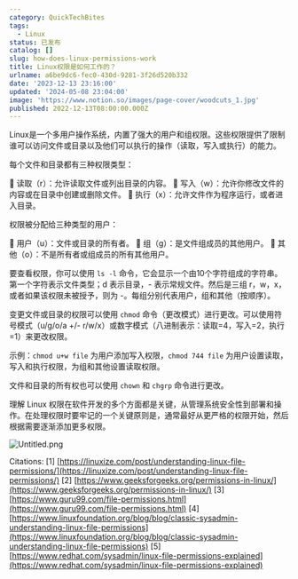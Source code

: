 ```yaml
---
category: QuickTechBites
tags:
  - Linux
status: 已发布
catalog: []
slug: how-does-linux-permissions-work
title: Linux权限是如何工作的？
urlname: a6be9dc6-fec0-430d-9281-3f26d520b332
date: '2023-12-13 23:16:00'
updated: '2024-05-08 23:04:00'
image: 'https://www.notion.so/images/page-cover/woodcuts_1.jpg'
published: 2022-12-13T08:00:00.000Z
---
```


Linux是一个多用户操作系统，内置了强大的用户和组权限。这些权限提供了限制谁可以访问文件或目录以及他们可以执行的操作（读取，写入或执行）的能力。


每个文件和目录都有三种权限类型：


🔸 读取（r）：允许读取文件或列出目录的内容。
🔸 写入（w）：允许你修改文件的内容或在目录中创建或删除文件。
🔸 执行（x）：允许文件作为程序运行，或者进入目录。


权限被分配给三种类型的用户：


🔸 用户（u）：文件或目录的所有者。
🔸 组（g）：是文件组成员的其他用户。
🔸 其他（o）：不是所有者或组成员的所有其他用户。


要查看权限，你可以使用 `ls -l` 命令，它会显示一个由10个字符组成的字符串。第一个字符表示文件类型；d 表示目录，- 表示常规文件。然后是三组 r，w，x，或者如果该权限未被授予，则为 -。每组分别代表用户，组和其他（按顺序）。


变更文件或目录的权限可以使用 `chmod` 命令（更改模式）进行更改。可以使用符号模式（u/g/o/a +/- r/w/x）或数字模式（八进制表示：读取=4，写入=2，执行=1）来更改权限。


示例：`chmod u+w file` 为用户添加写入权限，`chmod 744 file` 为用户设置读取，写入和执行权限，为组和其他设置读取权限。


文件和目录的所有权也可以使用 `chown` 和 `chgrp` 命令进行更改。


理解 Linux 权限在软件开发的多个方面都是关键，从管理系统安全性到部署和操作。在处理权限时要牢记的一个关键原则是，通常最好从更严格的权限开始，然后根据需要逐渐添加更多权限。


![Untitled.png](https://prod-files-secure.s3.us-west-2.amazonaws.com/5d24fe63-e567-4804-86f9-9fdc62e13082/332b89ee-9c33-4950-8a69-32c3d1ff2c69/Untitled.png?X-Amz-Algorithm=AWS4-HMAC-SHA256&X-Amz-Content-Sha256=UNSIGNED-PAYLOAD&X-Amz-Credential=ASIAZI2LB466QGL4S6UV%2F20250308%2Fus-west-2%2Fs3%2Faws4_request&X-Amz-Date=20250308T053304Z&X-Amz-Expires=3600&X-Amz-Security-Token=IQoJb3JpZ2luX2VjEA0aCXVzLXdlc3QtMiJHMEUCIHlgYSUcBWHxzK9dgioDjHAczwkm1rNRXRLxzVuUJGuNAiEAq14C3WC7hkm4hlDcwLRveSpIZsiG1f5k1pajyXmxvw0q%2FwMIVhAAGgw2Mzc0MjMxODM4MDUiDKJ1asGFSDy2ZNnseyrcAwgbeUPdhKtPTrFHBzm9jdvOR2%2Bnnz8GYsN5xqB74vO53n%2Bu%2BqkXynlqIbsVnJ24QOblOWAlGZEOGJ9UUsUbRFgcWd8MBxRscxffw%2BK0pvIXGboem39GiulWTm8ImhgKtjNYDjXPW%2FYp1d4T8f9e82Bto7WTtUfFInWEIujlSt%2BdCHVB5z9A4acWlfubfHSZGeKdBwi3TbdKbqUw7TrSXv41is7bYp13Yp7PdgPhMr4Rqxf1AMSYJY4HteJS%2FGiYg69mA2j1rF6qIWe2M0qrA4apv0RFwTta%2BHshSD5N6777N2Df03EILOewYn0eQvGkatkXFzrJtwMlKjH5yuggv79Hqkl9VIp3Pd5CZ3FtHDAWsHtRGyzww1zX7bZK8lO3I%2F36elPoRYIQAaCCR5o%2Ff1cu5DVeH9M3sgSHVRyflfm44Bl22sy%2BdaBpobLBXePgGtd%2BoQfqkMOHALmM3ckaNrwj6VocDmD3V%2FPgtI%2B%2FYiSLgY4vA%2BgwtNS2dkK60JuSKf8EfK7R4Md3w7YpVhUTshmkDerZRygfnKHJlzFZvk2Gqs1k8oBWkIDEejizQSkFiCo67TqEqJuSuLN4v6TX%2BZ9dSAkc8OOEuTqRq6%2FBngMBelUkS5sPU5kWhrkhMPibr74GOqUByDBl9ScGHrGJvjHsMvg1eVWGqHpiilLavDq2Ylqg0n4%2BxyGDrOV9b3UsPRZbzBf%2FwRuUvfThUljbpjwUfjDS7DK9TY5sJDpBCV11y6ZIl%2ButQ%2B%2FSlEbCfWe2EV0BGA51j1QjWQtNRLpcqo13eqgck29VfCSvXdhwE7gB9KIKFWW7inACXv%2BTDJ9GkvoQFQZ9vb00tY%2FMQJuAdYP%2BXcF3zeniuGbB&X-Amz-Signature=272820daa5ecf3ed344024260c9b4859724f789add4426a4f9683307dc63666d&X-Amz-SignedHeaders=host&x-id=GetObject)


Citations:
[1] [https://linuxize.com/post/understanding-linux-file-permissions/](https://linuxize.com/post/understanding-linux-file-permissions/)
[2] [https://www.geeksforgeeks.org/permissions-in-linux/](https://www.geeksforgeeks.org/permissions-in-linux/)
[3] [https://www.guru99.com/file-permissions.html](https://www.guru99.com/file-permissions.html)
[4] [https://www.linuxfoundation.org/blog/blog/classic-sysadmin-understanding-linux-file-permissions](https://www.linuxfoundation.org/blog/blog/classic-sysadmin-understanding-linux-file-permissions)
[5] [https://www.redhat.com/sysadmin/linux-file-permissions-explained](https://www.redhat.com/sysadmin/linux-file-permissions-explained)

